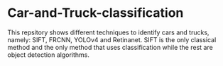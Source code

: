 # Car-and-Truck-classification
This repsitory shows different techniques to identify cars and trucks, namely: SIFT, FRCNN, YOLOv4 and Retinanet. SIFT is the only classical method and the only method that uses classification while the rest are object detection algorithms.  
